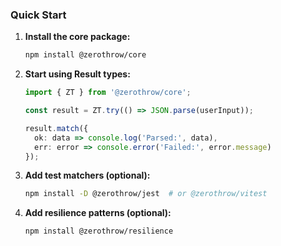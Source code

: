 ### Quick Start

1. **Install the core package:**
   ```bash
   npm install @zerothrow/core
   ```

2. **Start using Result types:**
   ```typescript
   import { ZT } from '@zerothrow/core';
   
   const result = ZT.try(() => JSON.parse(userInput));
   
   result.match({
     ok: data => console.log('Parsed:', data),
     err: error => console.error('Failed:', error.message)
   });
   ```

3. **Add test matchers (optional):**
   ```bash
   npm install -D @zerothrow/jest  # or @zerothrow/vitest
   ```

4. **Add resilience patterns (optional):**
   ```bash
   npm install @zerothrow/resilience
   ```